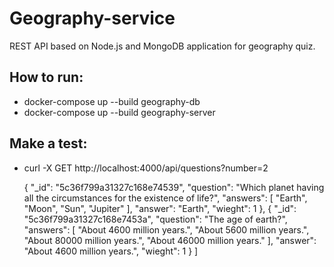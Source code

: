 # Geography-service
REST API based on Node.js and MongoDB application for geography quiz.

## How to run:
* docker-compose up --build geography-db
* docker-compose up --build geography-server

## Make a test:
* curl -X GET http://localhost:4000/api/questions?number=2

  {
    "_id": "5c36f799a31327c168e74539",
    "question": "Which planet having all the circumstances for the existence of life?",
    "answers": [
      "Earth",
      "Moon",
      "Sun",
      "Jupiter"
    ],
    "answer": "Earth",
    "wieght": 1
  },
  {
    "_id": "5c36f799a31327c168e7453a",
    "question": "The age of earth?",
    "answers": [
      "About 4600 million years.",
      "About 5600 million years.",
      "About 80000 million years.",
      "About 46000 million years."
    ],
    "answer": "About 4600 million years.",
    "wieght": 1
  }
]

